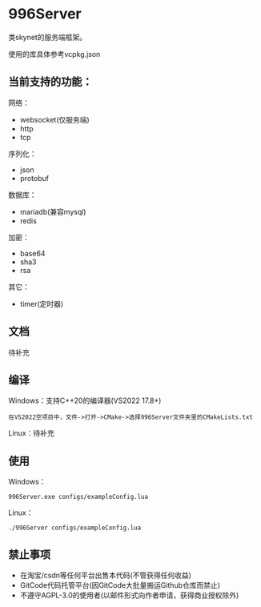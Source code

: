 # 996Server
类skynet的服务端框架。

使用的库具体参考vcpkg.json

当前支持的功能：
---
网络：
- websocket(仅服务端)
- http
- tcp

序列化：
- json
- protobuf

数据库：
- mariadb(兼容mysql)
- redis

加密：
- base64
- sha3
- rsa

其它：
- timer(定时器)

文档
---
待补充

编译
---
Windows：支持C++20的编译器(VS2022 17.8+)
```
在VS2022空项目中，文件->打开->CMake->选择996Server文件夹里的CMakeLists.txt
```
Linux：待补充

使用
---
Windows：
```
996Server.exe configs/exampleConfig.lua
```
Linux：
```
./996Server configs/exampleConfig.lua
```

禁止事项
---
- 在淘宝/csdn等任何平台出售本代码(不管获得任何收益)
- GitCode代码托管平台(因GitCode大批量搬运Github仓库而禁止)
- 不遵守AGPL-3.0的使用者(以邮件形式向作者申请，获得商业授权除外)
